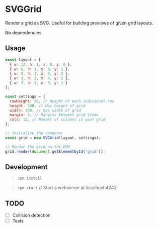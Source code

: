 SVGGrid
===

Render a grid as SVG. Useful for building previews of given grid layouts.

No dependencies.

## Usage

```javascript
const layout = [
  { w: 12, h: 1, x: 0, y: 0 },
  { w: 6, h: 1, x: 0, y: 1 },
  { w: 6, h: 1, x: 0, y: 2 },
  { w: 3, h: 2, x: 6, y: 1 },
  { w: 3, h: 2, x: 9, y: 1 }
];

const settings = {
  rowHeight: 50, // Height of each individual row
  height: 200, // Max height of grid
  width: 300, // Max width of grid
  margin: 5, // Margins between grid items
  cols: 12, // Number of columns in your grid
};

// Initialize the renderer
const grid = new SVGGrid(layout, settings);

// Render the grid on the DOM
grid.render(document.getElementById('grid'));
```
## Development

> `npm install`

> `npm start` // Start a webserver at localhost:4242

## TODO

- [ ] Collision detection
- [ ] Tests
